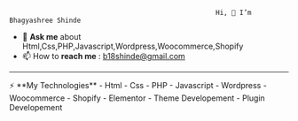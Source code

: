                                                         Hi, 👋 I’m Bhagyashree Shinde 

- 💬 **Ask me** about Html,Css,PHP,Javascript,Wordpress,Woocommerce,Shopify
- 📫 How to **reach me** : b18shinde@gmail.com
<hr>
⚡ **My Technologies**
- Html
- Css
- PHP
- Javascript
- Wordpress
- Woocommerce
- Shopify
- Elementor
- Theme Developement
- Plugin Developement
